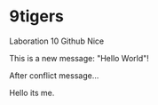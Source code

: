 # 9tigers
Laboration 10
Github
Nice


This is a new message: "Hello World"!

After conflict message...

Hello its me.